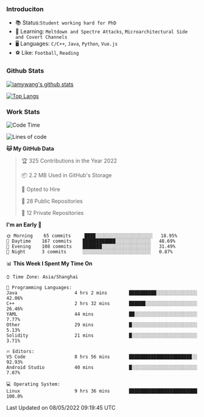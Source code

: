 ### Introduciton

- 📚 Status:`Student working hard for PhD`
- 🔎 Learning: `Meltdown and Spectre Attacks`, `Microarchitectural Side and Covert Channels`
- 🖥️ Languages: `C/C++`, `Java`, `Python`, `Vue.js`
- ⚽ Like: `Football`, `Reading`

### Github Stats

[![iamywang's github stats](https://github-readme-stats.vercel.app/api?username=iamywang&count_private=true&show_icons=true)]()

[![Top Langs](https://github-readme-stats.vercel.app/api/top-langs/?username=iamywang&layout=compact)]()

### Work Stats

<!--START_SECTION:waka-->
![Code Time](http://img.shields.io/badge/Code%20Time-302%20hrs%205%20mins-blue)

![Lines of code](https://img.shields.io/badge/From%20Hello%20World%20I%27ve%20Written--40%20Thousand%20lines%20of%20code-blue)

**🐱 My GitHub Data** 

> 🏆 325 Contributions in the Year 2022
 > 
> 📦 2.2 MB Used in GitHub's Storage 
 > 
> 💼 Opted to Hire
 > 
> 📜 28 Public Repositories 
 > 
> 🔑 12 Private Repositories  
 > 
**I'm an Early 🐤** 

```text
🌞 Morning    65 commits     ████░░░░░░░░░░░░░░░░░░░░░   18.95% 
🌆 Daytime    167 commits    ████████████░░░░░░░░░░░░░   48.69% 
🌃 Evening    108 commits    ███████░░░░░░░░░░░░░░░░░░   31.49% 
🌙 Night      3 commits      ░░░░░░░░░░░░░░░░░░░░░░░░░   0.87%

```


📊 **This Week I Spent My Time On** 

```text
⌚︎ Time Zone: Asia/Shanghai

💬 Programming Languages: 
Java                     4 hrs 2 mins        ██████████░░░░░░░░░░░░░░░   42.06% 
C++                      2 hrs 32 mins       ██████░░░░░░░░░░░░░░░░░░░   26.46% 
YAML                     44 mins             ██░░░░░░░░░░░░░░░░░░░░░░░   7.77% 
Other                    29 mins             █░░░░░░░░░░░░░░░░░░░░░░░░   5.13% 
Solidity                 21 mins             █░░░░░░░░░░░░░░░░░░░░░░░░   3.71%

🔥 Editors: 
VS Code                  8 hrs 56 mins       ███████████████████████░░   92.93% 
Android Studio           40 mins             █░░░░░░░░░░░░░░░░░░░░░░░░   7.07%

💻 Operating System: 
Linux                    9 hrs 36 mins       █████████████████████████   100.0%

```


 Last Updated on 08/05/2022 09:19:45 UTC
<!--END_SECTION:waka-->
